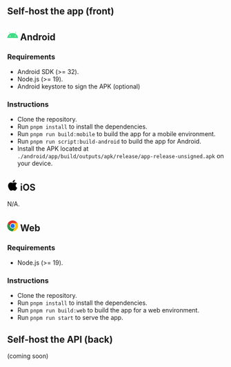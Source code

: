 ## Self-host the app (front)

## <img height="25px" src="https://raw.githubusercontent.com/github/explore/8baf984947f4d9c32006bd03fa4c51ff91aadf8d/topics/android/android.png" /> Android 

### Requirements

* Android SDK (>= 32).
* Node.js (>= 19).
* Android keystore to sign the APK (optional)

### Instructions

* Clone the repository. 
* Run `pnpm install` to install the dependencies.
* Run `pnpm run build:mobile` to build the app for a mobile environment.
* Run `pnpm run script:build-android` to build the app for Android.
* Install the APK located at `./android/app/build/outputs/apk/release/app-release-unsigned.apk` on your device.

## <img height="25px" src="https://raw.githubusercontent.com/github/explore/8baf984947f4d9c32006bd03fa4c51ff91aadf8d/topics/apple/apple.png" /> iOS 

N/A.

## <img height="25px" src="https://raw.githubusercontent.com/github/explore/8baf984947f4d9c32006bd03fa4c51ff91aadf8d/topics/chrome/chrome.png" /> Web 

### Requirements

* Node.js (>= 19).

### Instructions

* Clone the repository.
* Run `pnpm install` to install the dependencies.
* Run `pnpm run build:web` to build the app for a web environment.
* Run `pnpm run start` to serve the app.

## Self-host the API (back)

(coming soon)
